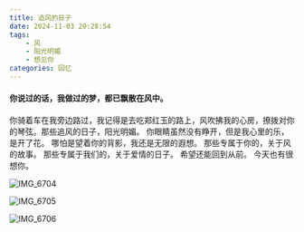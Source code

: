 ```yaml
---
title: 追风的日子
date: 2024-11-03 20:28:54
tags: 
    - 风
    - 阳光明媚
    - 想见你
categories: 回忆
---
```

#### 你说过的话，我做过的梦，都已飘散在风中。
你骑着车在我旁边路过，我记得是去吃郑红玉的路上，风吹拂我的心房，撩拨对你的琴弦。那些追风的日子，阳光明媚。
你眼睛虽然没有睁开，但是我心里的乐，是开了花。
哪怕是望着你的背影，我还是无限的遐想。
那些专属于你的，关于风的故事。
那些专属于我们的，关于爱情的日子。
希望还能回到从前。
今天也有很想你。

![IMG_6704](https://gmoonlight.oss-cn-chengdu.aliyuncs.com/img/202411032039345.jpg)

![IMG_6705](https://gmoonlight.oss-cn-chengdu.aliyuncs.com/img/202411032039813.jpg)

![IMG_6706](https://gmoonlight.oss-cn-chengdu.aliyuncs.com/img/202411032039826.jpg)